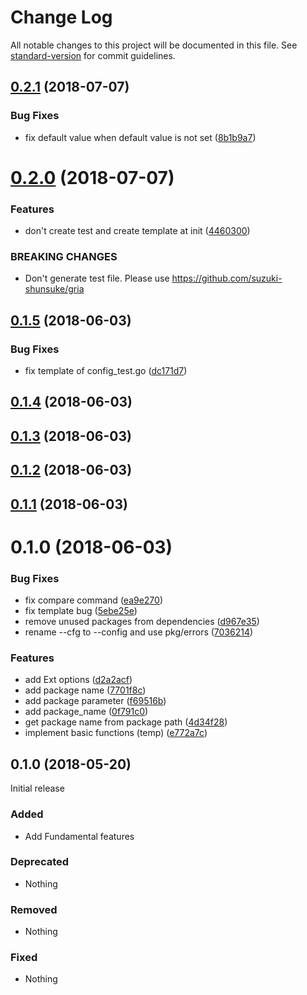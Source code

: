 # Change Log

All notable changes to this project will be documented in this file. See [standard-version](https://github.com/conventional-changelog/standard-version) for commit guidelines.

<a name="0.2.1"></a>
## [0.2.1](https://github.com/suzuki-shunsuke/go-gencfg/compare/v0.2.0...v0.2.1) (2018-07-07)


### Bug Fixes

* fix default value when default value is not set ([8b1b9a7](https://github.com/suzuki-shunsuke/go-gencfg/commit/8b1b9a7))



<a name="0.2.0"></a>
# [0.2.0](https://github.com/suzuki-shunsuke/go-gencfg/compare/v0.1.5...v0.2.0) (2018-07-07)


### Features

* don't create test and create template at init ([4460300](https://github.com/suzuki-shunsuke/go-gencfg/commit/4460300))


### BREAKING CHANGES

* Don't generate test file. Please use https://github.com/suzuki-shunsuke/gria



<a name="0.1.5"></a>
## [0.1.5](https://github.com/suzuki-shunsuke/go-gencfg/compare/v0.1.4...v0.1.5) (2018-06-03)


### Bug Fixes

* fix template of config_test.go ([dc171d7](https://github.com/suzuki-shunsuke/go-gencfg/commit/dc171d7))



<a name="0.1.4"></a>
## [0.1.4](https://github.com/suzuki-shunsuke/go-gencfg/compare/v0.1.3...v0.1.4) (2018-06-03)



<a name="0.1.3"></a>
## [0.1.3](https://github.com/suzuki-shunsuke/go-gencfg/compare/v0.1.2...v0.1.3) (2018-06-03)



<a name="0.1.2"></a>
## [0.1.2](https://github.com/suzuki-shunsuke/go-gencfg/compare/v0.1.1...v0.1.2) (2018-06-03)



<a name="0.1.1"></a>
## [0.1.1](https://github.com/suzuki-shunsuke/go-gencfg/compare/v0.1.0...v0.1.1) (2018-06-03)



<a name="0.1.0"></a>
# 0.1.0 (2018-06-03)


### Bug Fixes

* fix compare command ([ea9e270](https://github.com/suzuki-shunsuke/go-gencfg/commit/ea9e270))
* fix template bug ([5ebe25e](https://github.com/suzuki-shunsuke/go-gencfg/commit/5ebe25e))
* remove unused packages from dependencies ([d967e35](https://github.com/suzuki-shunsuke/go-gencfg/commit/d967e35))
* rename --cfg to --config and use pkg/errors ([7036214](https://github.com/suzuki-shunsuke/go-gencfg/commit/7036214))


### Features

* add Ext options ([d2a2acf](https://github.com/suzuki-shunsuke/go-gencfg/commit/d2a2acf))
* add package name ([7701f8c](https://github.com/suzuki-shunsuke/go-gencfg/commit/7701f8c))
* add package parameter ([f69516b](https://github.com/suzuki-shunsuke/go-gencfg/commit/f69516b))
* add package_name ([0f791c0](https://github.com/suzuki-shunsuke/go-gencfg/commit/0f791c0))
* get package name from package path ([4d34f28](https://github.com/suzuki-shunsuke/go-gencfg/commit/4d34f28))
* implement basic functions (temp) ([e772a7c](https://github.com/suzuki-shunsuke/go-gencfg/commit/e772a7c))



## 0.1.0 (2018-05-20)

Initial release

### Added

- Add Fundamental features

### Deprecated

- Nothing

### Removed

- Nothing

### Fixed

- Nothing
